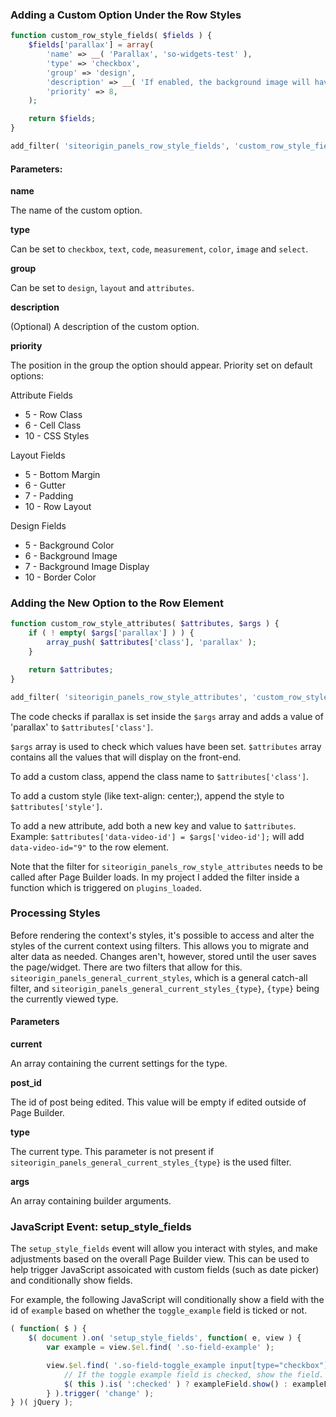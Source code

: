 ### Adding a Custom Option Under the Row Styles

```php
function custom_row_style_fields( $fields ) {
	$fields['parallax'] = array(
		'name' => __( 'Parallax', 'so-widgets-test' ),
		'type' => 'checkbox',
		'group' => 'design',
		'description' => __( 'If enabled, the background image will have a parallax effect.', 'so-widgets-test' ),
		'priority' => 8,
	);

	return $fields;
}

add_filter( 'siteorigin_panels_row_style_fields', 'custom_row_style_fields' );
```

#### Parameters:

**name**

The name of the custom option.

**type**

Can be set to `checkbox`, `text`, `code`, `measurement`, `color`, `image` and `select`.

**group**

Can be set to `design`, `layout` and `attributes`.

**description**

(Optional) A description of the custom option.

**priority**

The position in the group the option should appear. Priority set on default options:

Attribute Fields

- 5 - Row Class
- 6 - Cell Class
- 10 - CSS Styles

Layout Fields

- 5 - Bottom Margin
- 6 - Gutter
- 7 - Padding
- 10 - Row Layout

Design Fields

- 5 - Background Color
- 6 - Background Image
- 7 - Background Image Display
- 10 - Border Color

### Adding the New Option to the Row Element

```php
function custom_row_style_attributes( $attributes, $args ) {
	if ( ! empty( $args['parallax'] ) ) {
		array_push( $attributes['class'], 'parallax' );
	}

	return $attributes;
}

add_filter( 'siteorigin_panels_row_style_attributes', 'custom_row_style_attributes', 10, 2 );
```

The code checks if parallax is set inside the `$args` array and adds a value of 'parallax' to `$attributes['class']`.

`$args` array is used to check which values have been set.
`$attributes` array contains all the values that will display on the front-end.

To add a custom class, append the class name to `$attributes['class']`.

To add a custom style (like text-align: center;), append the style to `$attributes['style']`.

To add a new attribute, add both a new key and value to `$attributes`. Example: `$attributes['data-video-id'] = $args['video-id'];` will add `data-video-id="9"` to the row element.

Note that the filter for `siteorigin_panels_row_style_attributes` needs to be called after Page Builder loads. In my project I added the filter inside a function which is triggered on `plugins_loaded`.

### Processing Styles

Before rendering the context's styles, it's possible to access and alter the styles of the current context using filters. This allows you to migrate and alter data as needed. Changes aren't, however, stored until the user saves the page/widget. There are two filters that allow for this. `siteorigin_panels_general_current_styles`, which is a general catch-all filter, and `siteorigin_panels_general_current_styles_{type}`, `{type}` being the currently viewed type.

#### Parameters

**current**

An array containing the current settings for the type.

**post_id**

The id of post being edited. This value will be empty if edited outside of Page Builder.

**type**

The current type. This parameter is not present if `siteorigin_panels_general_current_styles_{type}` is the used filter.

**args**

An array containing builder arguments.

### JavaScript Event: setup_style_fields

The `setup_style_fields` event will allow you interact with styles, and make adjustments based on the overall Page Builder view. This can be used to help trigger JavaScript assoicated with custom fields (such as date picker) and conditionally show fields.

For example, the following JavaScript will conditionally show a field with the id of `example` based on whether the `toggle_example` field is ticked or not.

```javascript
( function( $ ) {
	$( document ).on( 'setup_style_fields', function( e, view ) {
		var example = view.$el.find( '.so-field-example' );

		view.$el.find( '.so-field-toggle_example input[type="checkbox"]' ).on( 'change', function() {
			// If the toggle example field is checked, show the field.
			$( this ).is( ':checked' ) ? exampleField.show() : exampleField.hide();
		} ).trigger( 'change' );
} )( jQuery );
```
